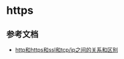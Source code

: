 # https

## 参考文档
* [http和https和ssl和tcp/ip之间的关系和区别](https://www.huaweicloud.com/articles/d81c7888a0713fca6141423cefb8661d.html)
